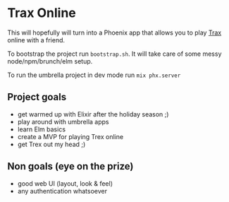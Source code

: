# Trax Online

This will hopefully will turn into a Phoenix app that allows you to play 
[Trax](https://boardgamegeek.com/boardgame/748/trax) online with a friend.

To bootstrap the project run `bootstrap.sh`. It will take care of some messy
node/npm/brunch/elm setup.

To run the umbrella project in dev mode run `mix phx.server`

## Project goals

- get warmed up with Elixir after the holiday season ;)
- play around with umbrella apps
- learn Elm basics
- create a MVP for playing Trex online
- get Trex out my head ;)

## Non goals (eye on the prize)

- good web UI (layout, look & feel)
- any authentication whatsoever
